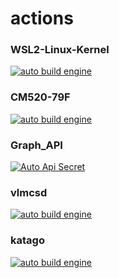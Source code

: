 # actions


### WSL2-Linux-Kernel
[![auto build engine](https://github.com/ActiveIce/WSL2-Linux-Kernel/workflows/auto%20build%20engine/badge.svg)](https://github.com/ActiveIce/WSL2-Linux-Kernel/actions)

### CM520-79F
[![auto build engine](https://github.com/ActiveIce/CM520-79F/workflows/auto%20build%20engine/badge.svg)](https://github.com/ActiveIce/CM520-79F/actions)

### Graph_API
[![Auto Api Secret](https://github.com/ActiveIce/Graph_API/workflows/Auto%20Api%20Secret/badge.svg)](https://github.com/ActiveIce/Graph_API/actions)

### vlmcsd
[![auto build engine](https://github.com/ActiveIce/vlmcsd/workflows/auto%20build%20engine/badge.svg)](https://github.com/ActiveIce/vlmcsd/actions)

### katago
[![auto build engine](https://github.com/ActiveIce/katago/workflows/auto%20build%20engine/badge.svg)](https://github.com/ActiveIce/katago/actions)
